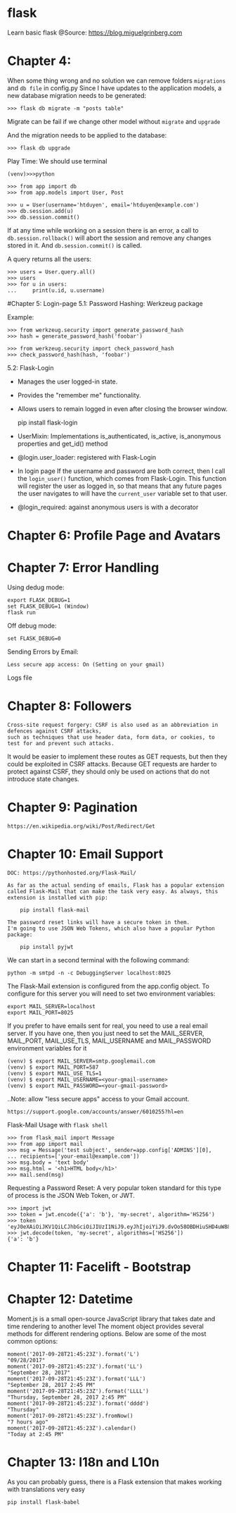 # flask
Learn basic flask
@Source: https://blog.miguelgrinberg.com

# Chapter 4:
When some thing wrong and no solution we can remove folders ``migrations`` and ``db file`` in config.py
    Since I have updates to the application models, a new database migration needs to be generated:
    
    >>> flask db migrate -m "posts table"
Migrate can be fail if we change other model without ``migrate`` and ``upgrade``

And the migration needs to be applied to the database:
    
    >>> flask db upgrade

Play Time: We should use terminal

    (venv)>>>python    

    >>> from app import db
    >>> from app.models import User, Post

    >>> u = User(username='htduyen', email='htduyen@example.com')
    >>> db.session.add(u)
    >>> db.session.commit()

If at any time while working on a session there is an error, a call to ``db.session.rollback()`` will abort the session and remove any changes stored in it. 
And ``db.session.commit()`` is called.

A query returns all the users:

    >>> users = User.query.all()
    >>> users
    >>> for u in users:
    ...     print(u.id, u.username)


#Chapter 5: Login-page
5.1: Password Hashing:   Werkzeug package

Example: 

    >>> from werkzeug.security import generate_password_hash
    >>> hash = generate_password_hash('foobar')

    >>> from werkzeug.security import check_password_hash
    >>> check_password_hash(hash, 'foobar')

5.2: Flask-Login

* Manages the user logged-in state.
* Provides the "remember me" functionality.
* Allows users to remain logged in even after closing the browser window.


    pip install flask-login

* UserMixin: Implementations is_authenticated, is_active, is_anonymous properties and get_id() method 


* @login.user_loader: registered with Flask-Login

* In login page If the username and password are both correct, then I call the ``login_user()`` function, which comes from Flask-Login. This function will register the user as logged in, so that means that any future pages the user navigates to will have the ``current_user`` variable set to that user.

* @login_required: against anonymous users is with a decorator

# Chapter 6: Profile Page and Avatars

# Chapter 7: Error Handling

Using dedug mode:

    export FLASK_DEBUG=1
    set FLASK_DEBUG=1 (Window)
    flask run

Off debug mode:

    set FLASK_DEBUG=0

Sending Errors by Email:

    Less secure app access: On (Setting on your gmail)

Logs file

# Chapter 8: Followers

    Cross-site request forgery: CSRF is also used as an abbreviation in defences against CSRF attacks, 
    such as techniques that use header data, form data, or cookies, to test for and prevent such attacks.

 It would be easier to implement these routes as GET requests, 
 but then they could be exploited in CSRF attacks. 
 Because GET requests are harder to protect against CSRF, 
 they should only be used on actions that do not introduce state changes.

# Chapter 9: Pagination
    
    https://en.wikipedia.org/wiki/Post/Redirect/Get

# Chapter 10: Email Support
    
    DOC: https://pythonhosted.org/Flask-Mail/

    As far as the actual sending of emails, Flask has a popular extension called Flask-Mail that can make the task very easy. As always, this extension is installed with pip:
        
        pip install flask-mail
    
    The password reset links will have a secure token in them.
    I'm going to use JSON Web Tokens, which also have a popular Python package:
            
        pip install pyjwt

We can start in a second terminal with the following command:
    
    python -m smtpd -n -c DebuggingServer localhost:8025

The Flask-Mail extension is configured from the app.config object.
To configure for this server you will need to set two environment variables:
        
    export MAIL_SERVER=localhost
    export MAIL_PORT=8025

If you prefer to have emails sent for real, you need to use a real email server. If you have one, then you just need to set the MAIL_SERVER, MAIL_PORT, MAIL_USE_TLS, MAIL_USERNAME and MAIL_PASSWORD environment variables for it
    
    (venv) $ export MAIL_SERVER=smtp.googlemail.com
    (venv) $ export MAIL_PORT=587
    (venv) $ export MAIL_USE_TLS=1
    (venv) $ export MAIL_USERNAME=<your-gmail-username>
    (venv) $ export MAIL_PASSWORD=<your-gmail-password>


..Note: allow "less secure apps" access to your Gmail account. 
    
    https://support.google.com/accounts/answer/6010255?hl=en
    
Flask-Mail Usage with ``flask shell``
    
    >>> from flask_mail import Message
    >>> from app import mail
    >>> msg = Message('test subject', sender=app.config['ADMINS'][0],
    ... recipients=['your-email@example.com'])
    >>> msg.body = 'text body'
    >>> msg.html = '<h1>HTML body</h1>'
    >>> mail.send(msg)

Requesting a Password Reset: A very popular token standard for this type of process is the JSON Web Token, or JWT.
    
    >>> import jwt
    >>> token = jwt.encode({'a': 'b'}, 'my-secret', algorithm='HS256')
    >>> token
    'eyJ0eXAiOiJKV1QiLCJhbGciOiJIUzI1NiJ9.eyJhIjoiYiJ9.dvOo58OBDHiuSHD4uW88nfJikhYAXc_sfUHq1mDi4G0'
    >>> jwt.decode(token, 'my-secret', algorithms=['HS256'])
    {'a': 'b'}

# Chapter 11: Facelift - Bootstrap


# Chapter 12: Datetime

Moment.js is a small open-source JavaScript library that takes date and time rendering to another level
The moment object provides several methods for different rendering options. Below are some of the most common options:
    
    moment('2017-09-28T21:45:23Z').format('L')
    "09/28/2017"
    moment('2017-09-28T21:45:23Z').format('LL')
    "September 28, 2017"
    moment('2017-09-28T21:45:23Z').format('LLL')
    "September 28, 2017 2:45 PM"
    moment('2017-09-28T21:45:23Z').format('LLLL')
    "Thursday, September 28, 2017 2:45 PM"
    moment('2017-09-28T21:45:23Z').format('dddd')
    "Thursday"
    moment('2017-09-28T21:45:23Z').fromNow()
    "7 hours ago"
    moment('2017-09-28T21:45:23Z').calendar()
    "Today at 2:45 PM"

# Chapter 13:  I18n and L10n

As you can probably guess, there is a Flask extension that makes working with translations very easy
    
    pip install flask-babel


